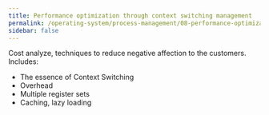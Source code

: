 ```yaml
---
title: Performance optimization through context switching management
permalink: /operating-system/process-management/08-performance-optimization-through-context-switching-management
sidebar: false
---
```


Cost analyze, techniques to reduce negative affection to the customers. Includes:
- The essence of Context Switching
- Overhead
- Multiple register sets
- Caching, lazy loading